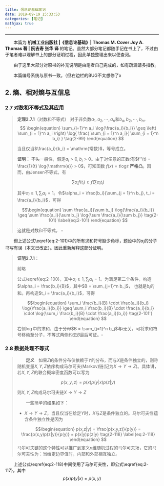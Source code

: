```yaml
---
title: 信息论基础笔记
date: 2019-09-19 15:33:53
categories: [笔记]
mathjax: true
---
```


***

　　本篇为 **机械工业出版社 |《信息论基础》| Thomas M. Cover  Joy A. Thomas 著 | 阮吉寿 张华 译** 的笔记。虽然大部分笔记都随手记在书上了，不过由于笔者难以理解书上的部分证明过程，因此单独整理出来以便查阅。

　　由于这里大部分对原书的补充说明是由笔者自己完成的，如有疏漏请多指教。

　　本篇编号系统与原书一致。（但右边栏的BUG不太想修了x

<!-- more -->

## 2. 熵、相对熵与互信息

### 2.7 对数和不等式及其应用

> **定理2.7.1**（对数和不等式）  对于非负数$a_1, a_2, \cdots, a_n$和$b_a, b_2, \cdots, b_n$，
> $$
> \begin{equation}
>  \sum_{i=1}^n a_i \log{\frac{a_i}{b_i}} \geq \left( \sum_{i = 1}^n a_i \right) \log{ \frac{ \sum_{i = 1}^n a_i}{ \sum_{i = 1}^n b_i} }
> \tag{2-99}
> \end{equation}
> $$
>
> 当且仅当$\frac{a_i}{b_i} = \mathrm{常数}$，等号成立。
>
> **证明：** 不失一般性，假定$a_i > 0, b_i > 0$。由于对任意的正数$t$有$f''(t) = \frac{1}{t} \log{\mathrm{e}} > 0$，可知函数 $f(x) = t \log{t}$ **严格凸**。因而，由Jensen不等式，有
>
> $$ \begin{equation}
>  \sum \alpha_i f(t_i) \geq f \left( \sum \alpha_i t_i \right)
> \tag{2-100}
> \label{eq:2-100}
> \end{equation}
> $$
>
> 其中$\alpha_i \geq 1, \sum_i \alpha_i = 1$。令$\alpha_i = \frac{b_i}{\sum_{j = 1}^n b_j}, t_i = \frac{a_i}{b_i}$，可得
>
> $$\begin{equation}
>   \sum \frac{a_i}{\sum b_j} \log{\frac{a_i}{b_i}} \geq \sum \frac{a_i}{\sum b_j} \log{\sum \frac{a_i}{\sum b_j}}
> \tag{2-101}
> \label{eq:2-101}
> \end{equation}
> $$
>
> 这就是对数和不等式。 $\square$
>

　　但上述公式\eqref{eq:2-101}中的所有求和符号缺少角标，题设中的$\alpha_i$的分子书写有误（本文已改正）。因此重新解释这部分证明。

> **证明2.7.1：**
>
> 前略
>
> 公式\eqref{eq:2-100}，其中$\alpha_i \geq 1, \sum_i \alpha_i = 1$。为满足第二个条件，构造$\alpha_i = \frac{b_i}{B}$，其中$B = \sum_{j=1}^n b_j$， 也就是$b_i$的和。再构造$t_i = \frac{a_i}{b_i}$，可得
>
> $$\begin{equation}
>   \sum_i \frac{b_i}{B} \cdot \frac{a_i}{b_i} \log{\frac{a_i}{b_i}} \geq \sum_i \frac{b_i}{B} \cdot \frac{a_i}{b_i} \cdot \log{\sum_i \frac{b_i}{B} \cdot \frac{a_i}{b_i}}
> \tag{2-101'}
> \end{equation}
> $$
>
> 右侧$\log{}$中的求和，由于分母$B = \sum_{j=1}^n b_j$与$i$无关，可将求和符号移动至分子，不等式两侧约去$B$最后可证。$\square$
>

### 2.8 数据处理不等式

> 　　**定义**　如果$Z$的条件分布仅依赖于$Y$的分布，而与$X$是条件独立的，则称随机变量$X,Y,Z$依序构成马尔可夫(Markov)链(记为$X \to Y \to Z$)。具体讲，若$X,Y,Z$的联合概率密度函数可以写为
>
> $$\begin{equation}
> p(x,y,z) = p(x)p(y|x)p(z|y)
> \tag{2-117}
> \label{eq:2-117}
> \end{equation}
> $$
>
> 则$X,Y,Z$构成马尔可夫链$X \to Y \to Z$
> 
> 　　一些简单的结果如下：
> - $X \to Y \to Z$，当且仅当在给定$Y$时，$X$与$Z$是条件独立的。马尔可夫性蕴含条件独立性是因为
>
> $$\begin{equation}
> p(x,z|y) = \frac{p(x,y,z)}{p(y)} = \frac{p(x,y)p(z|y)}{p(y)} = p(x|y)p(z|y)
> \tag{2-118}
> \label{eq:2-118}
> \end{equation}
> $$
> 马尔可夫链的这个特性可以推广到定义$n$维随机过程的马尔可夫场，它的马尔可夫性为：当给定边界值时，内部和外部相互独立。

　　上述公式\eqref{eq:2-118}中间使用了马尔可夫性，即公式\eqref{eq:2-117}。其中
$$ p(x)p(y|x) = p(x,y) $$

